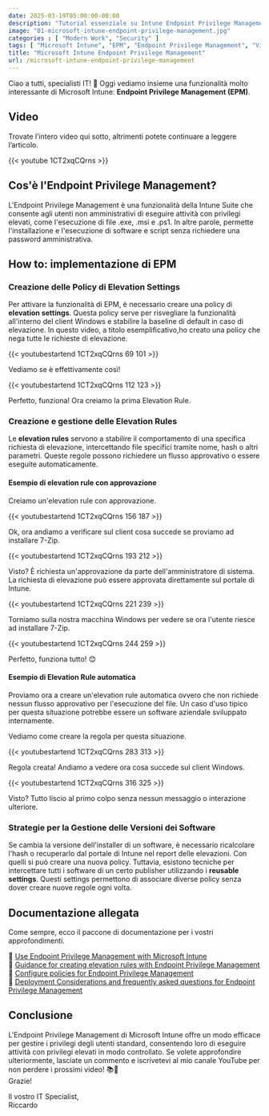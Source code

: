 ```yaml
---
date: 2025-03-19T05:00:00-00:00
description: "Tutorial essenziale su Intune Endpoint Privilege Management:scopri come fare in modo che gli utenti standard possano lanciare eseguibili con privilegi amministrativi, in sicurezza. 🚀"
image: "01-microsoft-intune-endpoint-privilege-management.jpg"
categories : [ "Modern Work", "Security" ]
tags: [ "Microsoft Intune", "EPM", "Endpoint Privilege Management", "Video", "Guida", "Cloud Endpoint Diary"]
title: "Microsoft Intune Endpoint Privilege Management"
url: /microsoft-intune-endpoint-privilege-management
---
```

Ciao a tutti, specialisti IT! 👋 Oggi vediamo insieme una funzionalità molto interessante di Microsoft Intune: **Endpoint Privilege Management (EPM)**. 

## Video
Trovate l’intero video qui sotto, altrimenti potete continuare a leggere l’articolo.

{{< youtube 1CT2xqCQrns >}}

## Cos'è l'Endpoint Privilege Management?
L'Endpoint Privilege Management è una funzionalità della Intune Suite che consente agli utenti non amministrativi di eseguire attività con privilegi elevati, come l'esecuzione di file .exe, .msi e .ps1. In altre parole, permette l'installazione e l'esecuzione di software e script senza richiedere una password amministrativa.

## How to: implementazione di EPM

### Creazione delle Policy di Elevation Settings
Per attivare la funzionalità di EPM, è necessario creare una policy di **elevation settings**. Questa policy serve per risvegliare la funzionalità all'interno del client Windows e stabilire la baseline di default in caso di elevazione.
In questo video, a titolo esemplificativo,ho creato una policy che nega tutte le richieste di elevazione.

{{< youtubestartend 1CT2xqCQrns 69 101 >}}

Vediamo se è effettivamente così!

{{< youtubestartend 1CT2xqCQrns 112 123 >}}

Perfetto, funziona! Ora creiamo la prima Elevation Rule.

### Creazione e gestione delle Elevation Rules

Le **elevation rules** servono a stabilire il comportamento di una specifica richiesta di elevazione, intercettando file specifici tramite nome, hash o altri parametri. Queste regole possono richiedere un flusso approvativo o essere eseguite automaticamente.

#### Esempio di elevation rule con approvazione
Creiamo un'elevation rule con approvazione.

{{< youtubestartend 1CT2xqCQrns 156 187 >}}

Ok, ora andiamo a verificare sul client cosa succede se proviamo ad installare 7-Zip.

{{< youtubestartend 1CT2xqCQrns 193 212 >}}

Visto? È richiesta un'approvazione da parte dell'amministratore di sistema. La richiesta di elevazione può essere approvata direttamente sul portale di Intune.

{{< youtubestartend 1CT2xqCQrns 221 239 >}}

Torniamo sulla nostra macchina Windows per vedere se ora l'utente riesce ad installare 7-Zip.

{{< youtubestartend 1CT2xqCQrns 244 259 >}}

Perfetto, funziona tutto! 😊

#### Esempio di Elevation Rule automatica
Proviamo ora a creare un'elevation rule automatica ovvero che non richiede nessun flusso approvativo per l'esecuzione del file. Un caso d'uso tipico per questa situazione potrebbe essere un software aziendale sviluppato internamente.

Vediamo come creare la regola per questa situazione.

{{< youtubestartend 1CT2xqCQrns 283 313 >}}

Regola creata! Andiamo a vedere ora cosa succede sul client Windows.

{{< youtubestartend 1CT2xqCQrns 316 325 >}}

Visto? Tutto liscio al primo colpo senza nessun messaggio o interazione ulteriore.

### Strategie per la Gestione delle Versioni dei Software
Se cambia la versione dell'installer di un software, è necessario ricalcolare l'hash o recuperarlo dal portale di Intune nel report delle elevazioni. Con quelli si può creare una nuova policy. Tuttavia, esistono tecniche per intercettare tutti i software di un certo publisher utilizzando i **reusable settings**. Questi settings permettono di associare diverse policy senza dover creare nuove regole ogni volta.

## Documentazione allegata
Come sempre, ecco il paccone di documentazione per i vostri approfondimenti.

📌 [Use Endpoint Privilege Management with Microsoft Intune](https://learn.microsoft.com/en-us/mem/intune-service/protect/epm-overview)  
📌 [Guidance for creating elevation rules with Endpoint Privilege Management](https://learn.microsoft.com/en-us/mem/intune-service/protect/epm-guidance-for-creating-rules)  
📌 [Configure policies for Endpoint Privilege Management](https://learn.microsoft.com/en-us/mem/intune-service/protect/epm-policies)  
📌 [Deployment Considerations and frequently asked questions for Endpoint Privilege Management](https://learn.microsoft.com/en-us/mem/intune-service/protect/epm-deployment-considerations-ki)

## Conclusione

L'Endpoint Privilege Management di Microsoft Intune offre un modo efficace per gestire i privilegi degli utenti standard, consentendo loro di eseguire attività con privilegi elevati in modo controllato. Se volete approfondire ulteriormente, lasciate un commento e iscrivetevi al mio canale YouTube per non perdere i prossimi video! 📚🔔  
Grazie!


Il vostro IT Specialist,  
Riccardo
